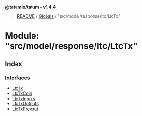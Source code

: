 **@tatumio/tatum - v1.4.4**

> [README](../README.md) / [Globals](../globals.md) / "src/model/response/ltc/LtcTx"

# Module: "src/model/response/ltc/LtcTx"

## Index

### Interfaces

* [LtcTx](../interfaces/_src_model_response_ltc_ltctx_.ltctx.md)
* [LtcTxCoin](../interfaces/_src_model_response_ltc_ltctx_.ltctxcoin.md)
* [LtcTxInputs](../interfaces/_src_model_response_ltc_ltctx_.ltctxinputs.md)
* [LtcTxOutputs](../interfaces/_src_model_response_ltc_ltctx_.ltctxoutputs.md)
* [LtcTxPrevout](../interfaces/_src_model_response_ltc_ltctx_.ltctxprevout.md)
